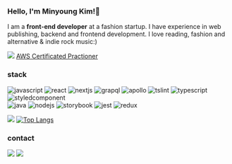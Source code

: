 ### Hello, I'm Minyoung Kim!👋
I am a **front-end developer** at a fashion startup. I have experience in web publishing, backend and frontend development. I love reading, fashion and alternative & indie rock music:)


[![](https://images.credly.com/size/110x110/images/68468004-5a85-4f3b-bc58-590773979486/AWS-CloudPractitioner-2020.png)](https://www.credly.com/badges/29a5dd3a-d50a-4c92-8161-bdbb73a95bd8/public_url) [AWS Certificated Practioner](https://www.credly.com/badges/29a5dd3a-d50a-4c92-8161-bdbb73a95bd8/public_url) 

### stack
![javascript](https://img.shields.io/badge/-JavaScript-brightgreen) ![react](https://img.shields.io/badge/-React-green) ![nextjs](https://img.shields.io/badge/-Next.js-yellowgreen) ![grapql](https://img.shields.io/badge/-GraphQL-yellow)  ![apollo](https://img.shields.io/badge/-Apollo-orange) ![tslint](https://img.shields.io/badge/-tslint-red) ![typescript](https://img.shields.io/badge/-Typescript-blue) ![styledcomponent](https://img.shields.io/badge/-styled--%20components-lightgrey)  
![java](https://img.shields.io/badge/-java-brightgreen) ![nodejs](https://img.shields.io/badge/-Node.js-orange) ![storybook](https://img.shields.io/badge/-Storybook-red) ![jest](https://img.shields.io/badge/-jest-blue) ![redux](https://img.shields.io/badge/-redux-lightgrey)

![](https://github-readme-stats.vercel.app/api?username=miiin&hide=contribs,prs)
[![Top Langs](https://github-readme-stats.vercel.app/api/top-langs/?username=miiin&layout=compact)](https://github.com/anuraghazra/github-readme-stats)

### contact
[![](https://img.shields.io/badge/-gmail-grey?logo=gmail)](mailto:"minkim307@gmail.com") [![](https://img.shields.io/badge/-velog-black?logo=github)](http://velog.com/miiin)
